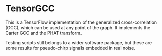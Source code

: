 # TensorGCC
This is a TensorFlow implementation of the generalized cross-correlation (GCC), which can be used at any point of the graph. It implements the Carter GCC and the  PHAT transform.

Testing scripts still belongs to a wider software package, but these are some results for pseudo-chirp signals embedded in real noise. 

